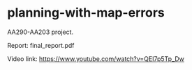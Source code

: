 # planning-with-map-errors
AA290-AA203 project.

Report: final_report.pdf

Video link: https://www.youtube.com/watch?v=QEI7p5Tp_Dw

